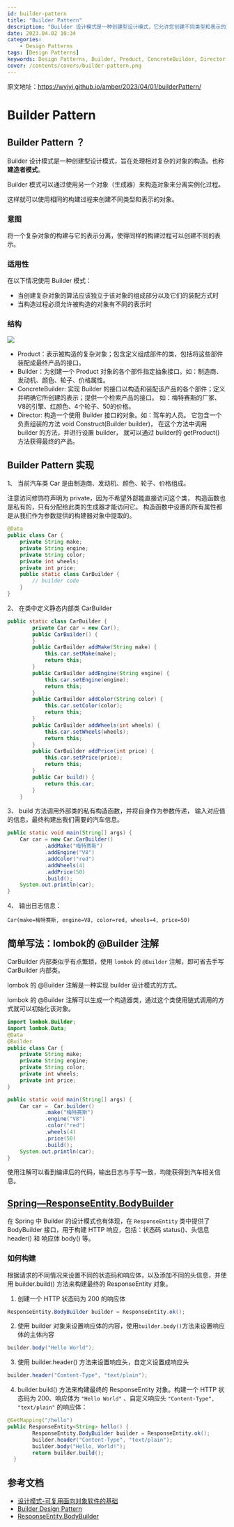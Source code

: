 ```yaml
---
id: builder-pattern
title: "Builder Pattern"
description: "Builder 设计模式是一种创建型设计模式，它允许您创建不同类型和表示的对象，同时避免构造函数污染和过多的可选参数。在本文中，我们将深入探讨 Builder 设计模式的概念、实现和使用场景。"
date: 2023.04.02 10:34
categories:
    - Design Patterns
tags: [Design Patterns]
keywords: Design Patterns, Builder, Product, ConcreteBuilder, Director
cover: /contents/covers/builder-pattern.png
---
```


原文地址：https://wyiyi.github.io/amber/2023/04/01/builderPattern/

# Builder Pattern 

## Builder Pattern ？
Builder 设计模式是一种创建型设计模式，旨在处理相对复杂的对象的构造。也称 **建造者模式**。

Builder 模式可以通过使用另一个对象（生成器）来构造对象来分离实例化过程。

这样就可以使用相同的构建过程来创建不同类型和表示的对象。

### 意图
将一个复杂对象的构建与它的表示分离，使得同样的构建过程可以创建不同的表示。

### 适用性
在以下情况使用 Builder 模式：
- 当创建复杂对象的算法应该独立于该对象的组成部分以及它们的装配方式时
- 当构造过程必须允许被构造的对象有不同的表示时

### 结构
![](/contents/covers/builder-pattern.png)

- Product：表示被构造的复杂对象；包含定义组成部件的类，包括将这些部件装配成最终产品的接口。
- Builder：为创建一个 Product 对象的各个部件指定抽象接口。如：制造商、发动机、颜色、轮子、价格属性。
- ConcreteBuilder: 实现 Builder 的接口以构造和装配该产品的各个部件；定义并明确它所创建的表示；提供一个检索产品的接口。
如：梅特赛斯的厂家、V8的引擎、红颜色、4个轮子、50的价格。
- Director: 构造一个使用 Builder 接口的对象。如：驾车的人员。
  它包含一个负责组装的方法 void Construct(Builder builder)，
  在这个方法中调用 builder 的方法，并进行设置 builder，
  就可以通过 builder的 getProduct() 方法获得最终的产品。

## Builder Pattern 实现
1、 当前汽车类 Car 是由制造商、发动机、颜色、轮子、价格组成。

注意访问修饰符声明为 private，因为不希望外部能直接访问这个类，
构造函数也是私有的，只有分配给此类的生成器才能访问它。
构造函数中设置的所有属性都是从我们作为参数提供的构建器对象中提取的。
````java
@Data
public class Car {
    private String make;
    private String engine;
    private String color;
    private int wheels;
    private int price;
    public static class CarBuilder {
        // builder code
    }
}
````

2、 在类中定义静态内部类 CarBuilder 
````java
public static class CarBuilder {
        private Car car = new Car();
        public CarBuilder() {
        }
        public CarBuilder addMake(String make) {
            this.car.setMake(make);
            return this;
        }
        public CarBuilder addEngine(String engine) {
            this.car.setEngine(engine);
            return this;
        }
        public CarBuilder addColor(String color) {
            this.car.setColor(color);
            return this;
        }
        public CarBuilder addWheels(int wheels) {
            this.car.setWheels(wheels);
            return this;
        }
        public CarBuilder addPrice(int price) {
            this.car.setPrice(price);
            return this;
        }
        public Car build() {
            return this.car;
        }
    }
````

3、 build 方法调用外部类的私有构造函数，并将自身作为参数传递，
输入对应值的信息，最终构建出我们需要的汽车信息。
````java
public static void main(String[] args) {
    Car car = new Car.CarBuilder()
            .addMake("梅特赛斯")
            .addEngine("V8")
            .addColor("red")
            .addWheels(4)
            .addPrice(50)
            .build();
    System.out.println(car); 
}
````

4、 输出日志信息：
````
Car(make=梅特赛斯, engine=V8, color=red, wheels=4, price=50)
````

## 简单写法：lombok的 @Builder 注解
CarBuilder 内部类似乎有点繁琐，使用 `lombok` 的 `@Builder` 注解，即可省去手写 CarBuilder 内部类。

lombok 的 @Builder 注解是一种实现 builder 设计模式的方式。

lombok 的 @Builder 注解可以生成一个构造器类，通过这个类使用链式调用的方式就可以初始化该对象。
````java
import lombok.Builder;
import lombok.Data;
@Data
@Builder
public class Car {
    private String make;
    private String engine;
    private String color;
    private int wheels;
    private int price;
}
````
````java
public static void main(String[] args) {
    Car car =  Car.builder()
            .make("梅特赛斯")
            .engine("V8")
            .color("red")
            .wheels(4)
            .price(50)
            .build();
    System.out.println(car);
}
````
使用注解可以看到编译后的代码，输出日志与手写一致，均能获得到汽车相关信息。

## [Spring—ResponseEntity.BodyBuilder](https://docs.spring.io/spring-framework/docs/current/javadoc-api/org/springframework/http/ResponseEntity.BodyBuilder.html "Spring—ResponseEntity.BodyBuilder")
在 Spring 中 Builder 的设计模式也有体现，在 `ResponseEntity`
类中提供了 BodyBuilder 接口，用于构建 HTTP 响应，包括：状态码 status()、头信息 header() 和 响应体 body() 等。

### 如何构建
根据请求的不同情况来设置不同的状态码和响应体，以及添加不同的头信息，并使用 builder.build() 方法来构建最终的 ResponseEntity 对象。

1. 创建一个 HTTP 状态码为 200 的响应体
```java
ResponseEntity.BodyBuilder builder = ResponseEntity.ok();
```
2.  使用 builder 对象来设置响应体的内容，使用`builder.body()`方法来设置响应体的主体内容
```java
builder.body("Hello World");
```
3. 使用 builder.header() 方法来设置响应头，自定义设置成响应头
```java
builder.header("Content-Type", "text/plain");
```
4. builder.build() 方法来构建最终的 ResponseEntity 对象。构建一个 HTTP 状态码为 200、响应体为 `"Hello World"` 、自定义响应头 `"Content-Type", "text/plain"` 的响应体：
```java
@GetMapping("/hello")
public ResponseEntity<String> hello() {
        ResponseEntity.BodyBuilder builder = ResponseEntity.ok();
        builder.header("Content-Type", "text/plain");
        builder.body("Hello, World!");
        return builder.build();
  }
```

## 参考文档

- [设计模式-可复用面向对象软件的基础](https://book.douban.com/subject/34262305/)
- [Builder Design Pattern](https://www.baeldung.com/creational-design-patterns#builder)
- [ResponseEntity.BodyBuilder](https://docs.spring.io/spring-framework/docs/current/javadoc-api/org/springframework/http/ResponseEntity.BodyBuilder.html)